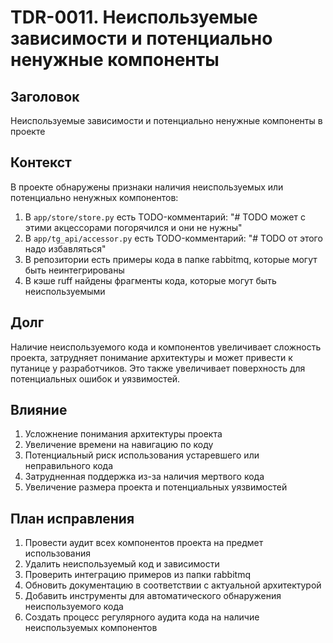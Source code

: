 # TDR-0011. Неиспользуемые зависимости и потенциально ненужные компоненты

## Заголовок
Неиспользуемые зависимости и потенциально ненужные компоненты в проекте

## Контекст
В проекте обнаружены признаки наличия неиспользуемых или потенциально ненужных компонентов:
1. В `app/store/store.py` есть TODO-комментарий: "# TODO может с этими акцессорами погорячился и они не нужны"
2. В `app/tg_api/accessor.py` есть TODO-комментарий: "# TODO от этого надо избавляться"
3. В репозитории есть примеры кода в папке rabbitmq, которые могут быть неинтегрированы
4. В кэше ruff найдены фрагменты кода, которые могут быть неиспользуемыми

## Долг
Наличие неиспользуемого кода и компонентов увеличивает сложность проекта, затрудняет понимание архитектуры и может привести к путанице у разработчиков. Это также увеличивает поверхность для потенциальных ошибок и уязвимостей.

## Влияние
1. Усложнение понимания архитектуры проекта
2. Увеличение времени на навигацию по коду
3. Потенциальный риск использования устаревшего или неправильного кода
4. Затрудненная поддержка из-за наличия мертвого кода
5. Увеличение размера проекта и потенциальных уязвимостей

## План исправления
1. Провести аудит всех компонентов проекта на предмет использования
2. Удалить неиспользуемый код и зависимости
3. Проверить интеграцию примеров из папки rabbitmq
4. Обновить документацию в соответствии с актуальной архитектурой
5. Добавить инструменты для автоматического обнаружения неиспользуемого кода
6. Создать процесс регулярного аудита кода на наличие неиспользуемых компонентов